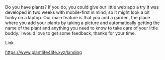 Do you have plants? If you do, you could give our little web app a try it was developed in two weeks with mobile-first in mind, so it might look a bit funky on a laptop. Our main feature is that you add a garden, the place where you add your plants by taking a picture and automatically getting the name of the plant and anything you need to know to take care of your little buddy. I would love to get some feedback, thanks for your time.

Link 

https://www.plantlife4life.xyz/landing
